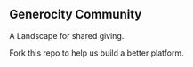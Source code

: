 ## Generocity Community

A Landscape for shared giving.

Fork this repo to help us build a better platform.
